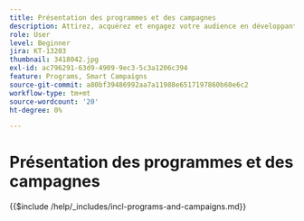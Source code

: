 ```yaml
---
title: Présentation des programmes et des campagnes
description: Attirez, acquérez et engagez votre audience en développant une stratégie de marketing de contenu.
role: User
level: Beginner
jira: KT-13203
thumbnail: 3418042.jpg
exl-id: ac796291-63d9-4909-9ec3-5c3a1206c394
feature: Programs, Smart Campaigns
source-git-commit: a80bf39486992aa7a11988e6517197860b60e6c2
workflow-type: tm+mt
source-wordcount: '20'
ht-degree: 0%

---
```


# Présentation des programmes et des campagnes

{{$include /help/_includes/incl-programs-and-campaigns.md}}
